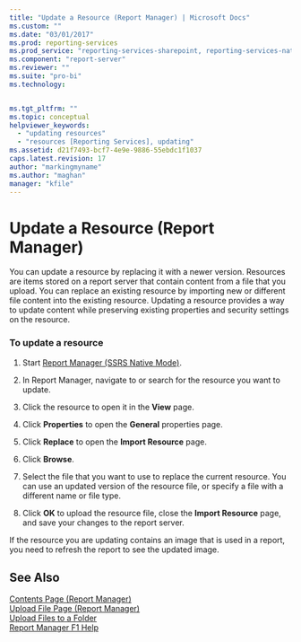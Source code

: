 ```yaml
---
title: "Update a Resource (Report Manager) | Microsoft Docs"
ms.custom: ""
ms.date: "03/01/2017"
ms.prod: reporting-services
ms.prod_service: "reporting-services-sharepoint, reporting-services-native"
ms.component: "report-server"
ms.reviewer: ""
ms.suite: "pro-bi"
ms.technology: 


ms.tgt_pltfrm: ""
ms.topic: conceptual
helpviewer_keywords: 
  - "updating resources"
  - "resources [Reporting Services], updating"
ms.assetid: d21f7493-bcf7-4e9e-9886-55ebdc1f1037
caps.latest.revision: 17
author: "markingmyname"
ms.author: "maghan"
manager: "kfile"
---
```

# Update a Resource (Report Manager)
  You can update a resource by replacing it with a newer version. Resources are items stored on a report server that contain content from a file that you upload. You can replace an existing resource by importing new or different file content into the existing resource. Updating a resource provides a way to update content while preserving existing properties and security settings on the resource.  
  
### To update a resource  
  
1.  Start [Report Manager  &#40;SSRS Native Mode&#41;](http://msdn.microsoft.com/library/80949f9d-58f5-48e3-9342-9e9bf4e57896).  
  
2.  In Report Manager, navigate to or search for the resource you want to update.  
  
3.  Click the resource to open it in the **View** page.  
  
4.  Click **Properties** to open the **General** properties page.  
  
5.  Click **Replace** to open the **Import Resource** page.  
  
6.  Click **Browse**.  
  
7.  Select the file that you want to use to replace the current resource. You can use an updated version of the resource file, or specify a file with a different name or file type.  
  
8.  Click **OK** to upload the resource file, close the **Import Resource** page, and save your changes to the report server.  
  
 If the resource you are updating contains an image that is used in a report, you need to refresh the report to see the updated image.  
  
## See Also  
 [Contents Page &#40;Report Manager&#41;](http://msdn.microsoft.com/library/6b16869b-158a-4934-9c85-bee934b35378)   
 [Upload File Page &#40;Report Manager&#41;](http://msdn.microsoft.com/library/7bb3166f-9374-4449-b66a-ffb77298507d)   
 [Upload Files to a Folder](../../reporting-services/report-server/upload-files-to-a-folder.md)   
 [Report Manager F1 Help](http://msdn.microsoft.com/library/e0137273-85b8-45f0-83e5-38a50481768f)  
  
  
